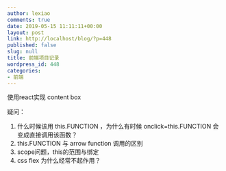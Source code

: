 ```yaml
---
author: lexiao
comments: true
date: 2019-05-15 11:11:11+00:00
layout: post
link: http://localhost/blog/?p=448
published: false
slug: null
title: 前端项目记录
wordpress_id: 448
categories:
- 前端
---
```


使用react实现 content box  
  
疑问：  
  


  1. 什么时候该用 this.FUNCTION ，为什么有时候 onclick=this.FUNCTION 会变成直接调用该函数？
  2. this.FUNCTION 与 arrow function 调用的区别
  3. scope问题，this的范围与绑定
  4. css flex 为什么经常不起作用？
